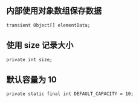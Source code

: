 ## 内部使用对象数组保存数据
    transient Object[] elementData;
## 使用 size 记录大小
    private int size;
## 默认容量为 10
    private static final int DEFAULT_CAPACITY = 10;